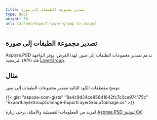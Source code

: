 ```yaml
---
title: تصدير مجموعة الطبقات إلى صورة
type: docs
weight: 30
url: /ar/net/export-layer-group-to-image/
---
```


## **تصدير مجموعة الطبقات إلى صورة**
Aspose.PSD تدعم تصدير مجموعات الطبقات إلى صور. لهذا الغرض، يوفر الواجهة البرمجية (API) فئة [LayerGroup](https://reference.aspose.com/net/psd/aspose.psd.fileformats.psd.layers/layergroup).

## مثال

توضح مقتطفات الكود التالية تصدير مجموعات الطبقات إلى صور.

{{< gist "aspose-com-gists" "8a4c9d34ce856d1642fc7c0ce974175c" "ExportLayerGroupToImage-ExportLayerGroupToImage.cs" >}}

لمزيد من المعلومات التفصيلية والأمثلة، يرجى زيارة [Aspose.PSD لتوثيق C#](https://docs.aspose.com/psd/net/).
